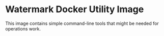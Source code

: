 # Watermark Docker Utility Image

This image contains simple command-line tools that might be needed for
operations work.

